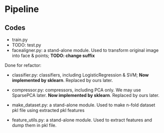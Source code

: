 # Pipeline

## Codes

* train.py
* TODO: test.py
* facealigner.py: a stand-alone module. Used to transform original image into face & points; **TODO: change suffix**

Done for refactor:

* classifier.py: classifiers, including LogisticRegression & SVM; **Now implemented by sklearn**. Replaced by ours later. 

* compressor.py: compressors, including PCA only. We may use SparsePCA later. **Now implemented by sklearn**. Replaced by ours later.

* make_dataset.py: a stand-alone module. Used to make n-fold dataset pkl file using extracted pkl features
* feature_utils.py: a stand-alone module. Used to extract features and dump them in pkl file.



